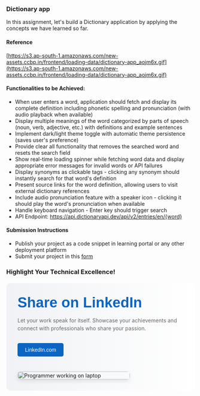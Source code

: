 ### Dictionary app

In this assignment, let's build a Dictionary application by applying the concepts we have learned so far.

#### Reference

[https://s3.ap-south-1.amazonaws.com/new-assets.ccbp.in/frontend/loading-data/dictionary-app_aojm6x.gif](https://s3.ap-south-1.amazonaws.com/new-assets.ccbp.in/frontend/loading-data/dictionary-app_aojm6x.gif)

#### Functionalities to be Achieved:

- When user enters a word, application should fetch and display its complete definition including phonetic spelling and pronunciation (with audio playback when available)
- Display multiple meanings of the word categorized by parts of speech (noun, verb, adjective, etc.) with definitions and example sentences
- Implement dark/light theme toggle with automatic theme persistence (saves user's preference)
- Provide clear all functionality that removes the searched word and resets the search field
- Show real-time loading spinner while fetching word data and display appropriate error messages for invalid words or API failures
- Display synonyms as clickable tags - clicking any synonym should instantly search for that word's definition
- Present source links for the word definition, allowing users to visit external dictionary references
- Include audio pronunciation feature with a speaker icon - clicking it should play the word's pronunciation when available
- Handle keyboard navigation - Enter key should trigger search
- API Endpoint: https://api.dictionaryapi.dev/api/v2/entries/en/{word}


#### Submission Instructions

- Publish your project as a code snippet in learning portal or any other deployment platform
- Submit your project in this [form]()

### Highlight Your Technical Excellence!

<MultiLineNote>
<div style="display: flex; flex-wrap: wrap; gap: 40px; padding: 30px; background: linear-gradient(to right, #f0f2f5, #ffffff); border-radius: 12px; max-width: 1200px; margin: 20px auto;">
    <div style="flex: 1 1 300px;">
        <h2 style="font-family: Arial, sans-serif; color: #0a66c2; margin: 0 0 15px 0; font-size: clamp(1.5rem, 4vw, 2.5rem);">Share on LinkedIn</h2>
        <p style="color: #666; line-height: 1.5;">Let your work speak for itself. Showcase your achievements and connect with professionals who share your passion.</p>
        <a href="https://www.linkedin.com" 
           style="display: inline-block; margin-top: 15px; padding: 10px 20px; background-color: #0a66c2; color: white; text-decoration: none; border-radius: 5px; font-family: Arial, sans-serif;">
            LinkedIn.com
        </a>
    </div>
    <div style="flex: 0 1 300px;">
        <img src="https://res.cloudinary.com/dpvbaiyus/image/upload/v1730870613/programmer-work-laptop-computer-website-code-program-concept_133260-5402_ffsbmo.avif" 
             style="width: 100%; height: auto; border-radius: 8px; box-shadow: 0 4px 12px rgba(0,0,0,0.1);" 
             alt="Programmer working on laptop">
    </div>
</div>
</MultiLineNote>
